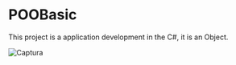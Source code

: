 # POOBasic

This project is a application development in the C#, it is an Object. 

![Captura](https://user-images.githubusercontent.com/49075053/88136889-ea5e8600-cbaf-11ea-9497-986b6b674506.PNG)
